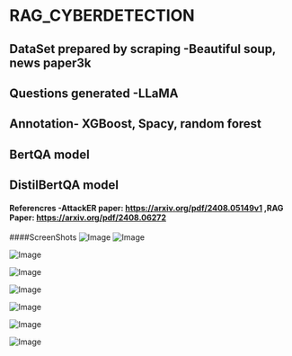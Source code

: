 # RAG_CYBERDETECTION

## DataSet prepared by scraping -Beautiful soup, news paper3k
## Questions generated -LLaMA
## Annotation- XGBoost, Spacy, random forest
## BertQA model
## DistilBertQA model
#### Referencres -AttackER paper: https://arxiv.org/pdf/2408.05149v1 ,RAG Paper: https://arxiv.org/pdf/2408.06272
<!-- Failed to upload "Cyber Detection - Google Chrome 2025-04-19 23-35-51.mp4" -->
####ScreenShots
![Image](https://github.com/user-attachments/assets/c761ce5a-7e24-404f-850c-a5d9a80ba036)
![Image](https://github.com/user-attachments/assets/e76ff41d-2570-4112-bb71-eca462076bf3)

![Image](https://github.com/user-attachments/assets/f6a8d130-5628-4807-ba4d-d6ebec6104da)

![Image](https://github.com/user-attachments/assets/7ba3d647-c89a-41df-a795-3d4bf3cb3cf9)

![Image](https://github.com/user-attachments/assets/d46dd5d6-4f90-4edc-a118-f2fd1463547e)

![Image](https://github.com/user-attachments/assets/2494714a-b590-40c2-81b9-77a8e624df62)

![Image](https://github.com/user-attachments/assets/081b3a33-a671-459b-8fb8-8eefd3c83444)

![Image](https://github.com/user-attachments/assets/6081366e-6f51-4dff-b729-e9f6dcfc6d45)
